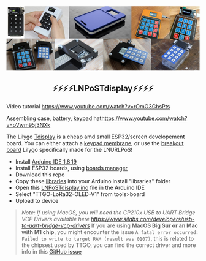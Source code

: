 <img src="../images/tdisplay.png?raw=true">

<h2 align="center">
⚡⚡⚡⚡LNPoSTdisplay⚡⚡⚡⚡
</h2>

Video tutorial <a href="https://www.youtube.com/watch?v=rOmO3GhsPts">https://www.youtube.com/watch?v=rOmO3GhsPts</a>

Assembling case, battery, keypad hat<a href="https://www.youtube.com/watch?v=oVwm95j3NXk">https://www.youtube.com/watch?v=oVwm95j3NXk</a>

The Lilygo <a href="https://www.aliexpress.com/item/33048962331.html">Tdisplay</a> is a cheap amd small ESP32/screen developement board. You can either attach a <a href="https://www.aliexpress.com/item/32993999306.html">keypad membrane</a>, or use the <a href="https://www.aliexpress.com/item/1005003589706292.html">breakout board</a> Lilygo specifically made for the LNURLPoS!

- Install <a href="https://www.arduino.cc/en/software">Arduino IDE 1.8.19</a>
- Install ESP32 boards, using <a href="https://docs.espressif.com/projects/arduino-esp32/en/latest/installing.html#installing-using-boards-manager">boards manager</a>
- Download this repo
- Copy these <a href="libraries">libraries</a> into your Arduino install "libraries" folder
- Open this <a href="LNPoSTdisplay.ino">LNPoSTdisplay.ino</a> file in the Arduino IDE
- Select "TTGO-LoRa32-OLED-V1" from tools>board
- Upload to device

> _Note: If using MacOS, you will need the CP210x USB to UART Bridge VCP Drivers available here https://www.silabs.com/developers/usb-to-uart-bridge-vcp-drivers_
> If you are using **MacOS Big Sur or an Mac with M1 chip**, you might encounter the issue `A fatal error occurred: Failed to write to target RAM (result was 0107)`, this is related to the chipsest used by TTGO, you can find the correct driver and more info in this <a href="https://github.com/Xinyuan-LilyGO/LilyGo-T-Call-SIM800/issues/139#issuecomment-904390716">GitHub issue</a>
